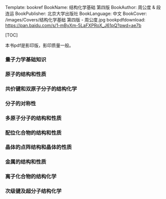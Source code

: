 Template: bookref
BookName: 结构化学基础 第四版
BookAuthor: 周公度 & 段连运
BookPublisher: 北京大学出版社
BookLanguage: 中文
BookCover: /images/Covers/结构化学基础 第四版 - 周公度.jpg
bookpdfdownload: https://pan.baidu.com/s/1-mByXm-5LaFXPRoX_J61pQ?pwd=ae7b 


[TOC]

本书pdf是影印版，影印质量一般。

### 量子力学基础知识

### 原子的结构和性质

### 共价键和双原子分子的结构化学

### 分子的对称性

### 多原子分子的结构和性质

### 配位化合物的结构和性质

### 晶体的点阵结构和晶体的性质

### 金属的结构和性质

### 离子化合物的结构化学

### 次级键及超分子结构化学